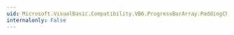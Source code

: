```yaml
---
uid: Microsoft.VisualBasic.Compatibility.VB6.ProgressBarArray.PaddingChanged
internalonly: False
---
```

